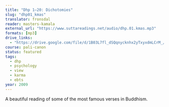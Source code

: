 ```yaml
---
title: "Dhp 1–20: Dichotomies"
slug: "dhp01_kmas"
translator: fronsdal
reader: masters-kamala
external_url: "https://www.suttareadings.net/audio/dhp.01.kmas.mp3"
formats: [mp3]
drive_links:
  - "https://drive.google.com/file/d/1B03L7fl_dSQqnycknhx2yTxyxdmLCrM_/view?usp=drivesdk"
course: pali-canon
status: featured
tags:
  - dhp
  - psychology
  - view
  - karma
  - ebts
year: 2009
---
```


A beautiful reading of some of the most famous verses in Buddhism.

